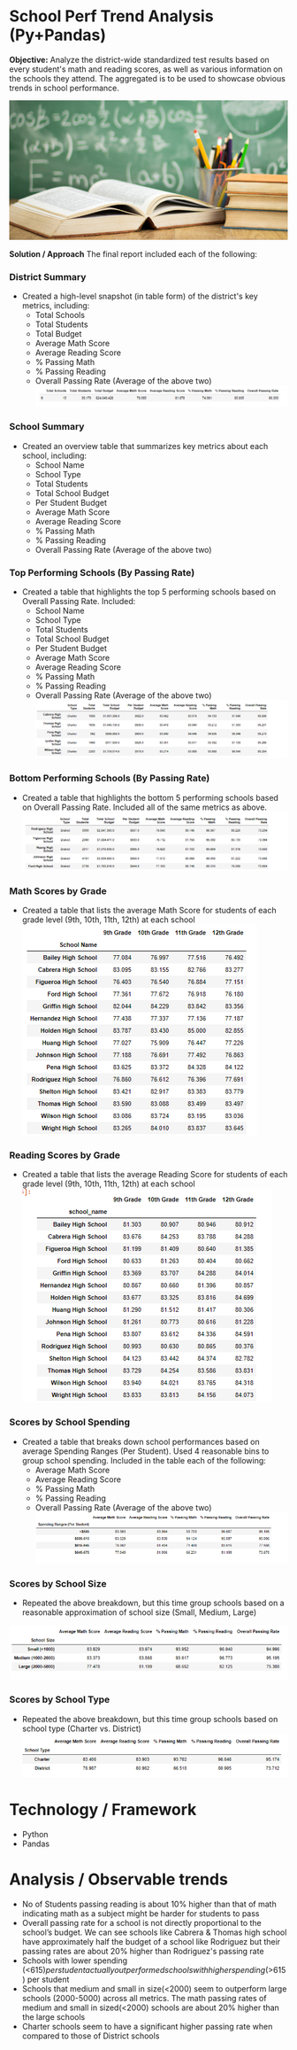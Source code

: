 # School Perf Trend Analysis (Py+Pandas)

**Objective:**
Analyze the district-wide standardized test results based on every student's math and reading scores, as well as various information on the schools they attend. The aggregated is to be used to showcase obvious trends in school performance.

![png](Images/education.jpg)

**Solution / Approach**
The final report included each of the following:

### District Summary
* Created a high-level snapshot (in table form) of the district's key metrics, including:
  * Total Schools
  * Total Students
  * Total Budget
  * Average Math Score
  * Average Reading Score
  * % Passing Math
  * % Passing Reading
  * Overall Passing Rate (Average of the above two)
![png](Images/district_Summary.png)
  
### School Summary
* Created an overview table that summarizes key metrics about each school, including:
  * School Name
  * School Type
  * Total Students
  * Total School Budget
  * Per Student Budget
  * Average Math Score
  * Average Reading Score
  * % Passing Math
  * % Passing Reading
  * Overall Passing Rate (Average of the above two)
  
### Top Performing Schools (By Passing Rate)
* Created a table that highlights the top 5 performing schools based on Overall Passing Rate. Included:
  * School Name
  * School Type
  * Total Students
  * Total School Budget
  * Per Student Budget
  * Average Math Score
  * Average Reading Score
  * % Passing Math
  * % Passing Reading
  * Overall Passing Rate (Average of the above two)
![png](Images/top_5_performing_schools_.png)
  
### Bottom Performing Schools (By Passing Rate)
* Created a table that highlights the bottom 5 performing schools based on Overall Passing Rate. Included all of the same metrics as above.
![png](Images/bottom_5_performing_schools.png)

### Math Scores by Grade
* Created a table that lists the average Math Score for students of each grade level (9th, 10th, 11th, 12th) at each school
![png](Images/math_scores_by_grade.png)

### Reading Scores by Grade
* Created a table that lists the average Reading Score for students of each grade level (9th, 10th, 11th, 12th) at each school
![png](Images/reading_scores_by_grade.png)

### Scores by School Spending
* Created a table that breaks down school performances based on average Spending Ranges (Per Student). Used 4 reasonable bins to group school spending. Included in the table each of the following:
  * Average Math Score
  * Average Reading Score
  * % Passing Math
  * % Passing Reading
  * Overall Passing Rate (Average of the above two)
![png](Images/scores_by_school_spending.png)
  
### Scores by School Size
* Repeated the above breakdown, but this time group schools based on a reasonable approximation of school size (Small, Medium, Large)

![png](Images/scores_by_school_size.png)

### Scores by School Type
* Repeated the above breakdown, but this time group schools based on school type (Charter vs. District)
![png](Images/scores_by_school_type.png)

# Technology / Framework
* Python
* Pandas

# Analysis / Observable trends 
* No of Students passing reading is about 10% higher than that of math indicating math as a subject might be harder for students to pass
* Overall passing rate for a school is not directly proportional to the school’s budget. We can see schools like Cabrera & Thomas high school have approximately half the budget of a school like Rodriguez but their passing rates are about 20% higher than Rodriguez's passing rate
* Schools with lower spending (<$615) per student actually outperformed schools with higher spending(>$615) per student
* Schools that medium and small in size(<2000) seem to outperform large schools (2000-5000) across all metrics. The math passing rates of medium and small in sized(<2000) schools are about 20% higher than the large schools
* Charter schools seem to have a significant higher passing rate when compared to those of District schools

